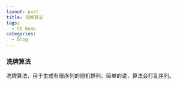 ```yaml
---
layout: post
title: 洗牌算法
tags:
  - CD Demo
categories:
  - blog
---
```

### 洗牌算法 
洗牌算法，用于生成有限序列的随机排列。简单的说，算法会打乱序列。 